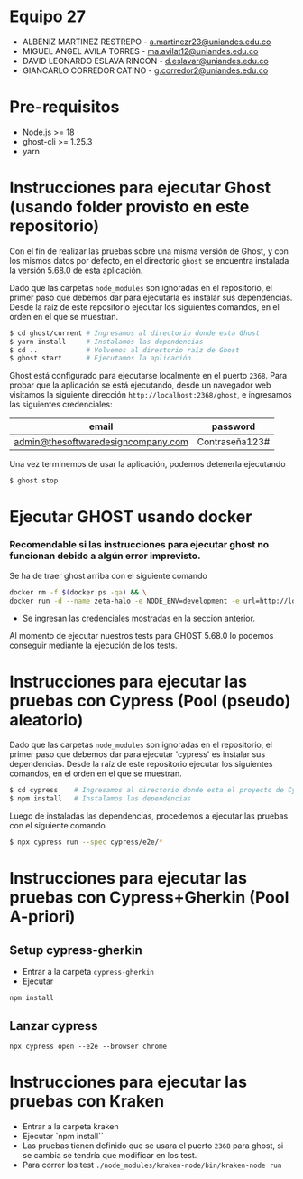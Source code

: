 # Equipo 27

- ALBENIZ MARTINEZ RESTREPO - a.martinezr23@uniandes.edu.co
- MIGUEL ANGEL AVILA TORRES - ma.avilat12@uniandes.edu.co
- DAVID LEONARDO ESLAVA RINCON - d.eslavar@uniandes.edu.co
- GIANCARLO CORREDOR CATINO - g.corredor2@uniandes.edu.co

# Pre-requisitos
- Node.js >= 18
- ghost-cli >= 1.25.3
- yarn

# Instrucciones para ejecutar Ghost (usando folder provisto en este repositorio)
Con el fin de realizar las pruebas sobre una misma versión de Ghost, y con los mismos datos por defecto, en el directorio `ghost` se encuentra instalada la versión 5.68.0 de esta aplicación.

Dado que las carpetas `node_modules` son ignoradas en el repositorio, el primer paso que debemos dar para ejecutarla es instalar sus dependencias. Desde la raíz de este repositorio ejecutar los siguientes comandos, en el orden en el que se muestran.
``` bash
$ cd ghost/current # Ingresamos al directorio donde esta Ghost
$ yarn install     # Instalamos las dependencias
$ cd ..            # Volvemos al directorio raíz de Ghost
$ ghost start      # Ejecutamos la aplicación
```

Ghost está configurado para ejecutarse localmente en el puerto `2368`. Para probar que la aplicación se está ejecutando, desde un navegador web visitamos la siguiente dirección `http://localhost:2368/ghost`, e ingresamos las siguientes credenciales:

|               email                |    password    |
|:----------------------------------:|:--------------:|
| admin@thesoftwaredesigncompany.com | Contraseña123# |

Una vez terminemos de usar la aplicación, podemos detenerla ejecutando
```
$ ghost stop
```

# Ejecutar GHOST usando docker

### Recomendable si las instrucciones para ejecutar ghost no funcionan debido a algún error imprevisto. 

Se ha de traer ghost arriba con el siguiente comando

```bash
docker rm -f $(docker ps -qa) && \
docker run -d --name zeta-halo -e NODE_ENV=development -e url=http://localhost:2368 -p 2368:2368 ghost:5.68.0
```

- Se ingresan las credenciales mostradas en la seccion anterior.

Al momento de ejecutar nuestros tests para GHOST 5.68.0 lo podemos conseguir
mediante la ejecución de los tests.

# Instrucciones para ejecutar las pruebas con Cypress (Pool (pseudo) aleatorio)
Dado que las carpetas `node_modules` son ignoradas en el repositorio, el primer paso que debemos dar para ejecutar 'cypress' es instalar sus dependencias. Desde la raíz de este repositorio ejecutar los siguientes comandos, en el orden en el que se muestran.
``` bash
$ cd cypress    # Ingresamos al directorio donde esta el proyecto de Cypress
$ npm install   # Instalamos las dependencias
```

Luego de instaladas las dependencias, procedemos a ejecutar las pruebas con el siguiente comando.
```bash
$ npx cypress run --spec cypress/e2e/*
```

# Instrucciones para ejecutar las pruebas con Cypress+Gherkin (Pool A-priori)

## Setup cypress-gherkin

- Entrar a la carpeta `cypress-gherkin`
- Ejecutar

```shell
npm install
```

## Lanzar cypress

```shell
npx cypress open --e2e --browser chrome
```

# Instrucciones para ejecutar las pruebas con Kraken

- Entrar a la carpeta kraken
- Ejecutar `npm install``
- Las pruebas tienen definido que se usara el puerto `2368` para ghost, si se cambia se tendría que modificar en los test.
- Para correr los test `./node_modules/kraken-node/bin/kraken-node run`
